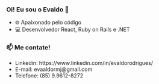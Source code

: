 ### Oi! Eu sou o Evaldo 👋

- 🌐 Apaixonado pelo código
- 💻 Desenvolvedor React, Ruby on Rails e .NET

<h3>📫 Me contate!</h3>
<ul>
  <li>Linkedin: https://www.linkedin.com/in/evaldorodrigues/</li>
  <li>E-mail: evaaldormj@gmail.com</li>
  <li>Telefone: (85) 9.9612-8272</li>
</ul>
